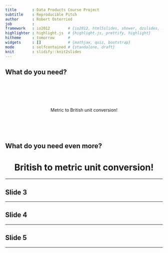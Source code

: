```yaml
---
title       : Data Products Course Project
subtitle    : Reproducible Pitch
author      : Robert Osterried
job         : 
framework   : io2012        # {io2012, html5slides, shower, dzslides, ...}
highlighter : highlight.js  # {highlight.js, prettify, highlight}
hitheme     : tomorrow      # 
widgets     : []            # {mathjax, quiz, bootstrap}
mode        : selfcontained # {standalone, draft}
knit        : slidify::knit2slides
---
```


## What do you need?
<p style="font-size:100px"><center>Metric to British unit conversion!</center></p>

<br><br><br>

<H2>What do you need even more?</H2>
<H1><center>British to metric unit conversion!</center></H1>


---

## Slide 3

---

## Slide 4

---

## Slide 5

---





